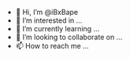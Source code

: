 - 👋 Hi, I’m @iBxBape
- 👀 I’m interested in ...
- 🌱 I’m currently learning ...
- 💞️ I’m looking to collaborate on ...
- 📫 How to reach me ...

<!---
iBxBape/iBxBape is a ✨ special ✨ repository because its `README.md` (this file) appears on your GitHub profile.
You can click the Preview link to take a look at your changes.
--->
